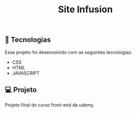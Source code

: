 <h1 align="center"> Site Infusion </h1>
<br>

## 🚀 Tecnologias

Esse projeto foi desenvolvido com as seguintes tecnologias:

- CSS 
- HTML
- JAVASCRIPT

## 💻 Projeto

Projeto final do curso front-end da udemy.
